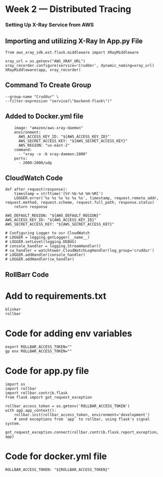 # Week 2 — Distributed Tracing

### Setting Up X-Ray Service from AWS

## Importing and utilizing X-Ray In App.py File
```from aws_xray_sdk.core import xray_recorder
from aws_xray_sdk.ext.flask.middleware import XRayMiddleware

xray_url = os.getenv("AWS_XRAY_URL")
xray_recorder.configure(service='Crudder', dynamic_naming=xray_url)
XRayMiddleware(app, xray_recorder)
``` 

## Command To Create Group
```aws xray create-group \
--group-name "Cruddur" \
--filter-expression "service(\"backend-flask\")"
```

## Added to Docker.yml file
```xray-daemon:
    image: "amazon/aws-xray-daemon"
    environment:
      AWS_ACCESS_KEY_ID: "${AWS_ACCESS_KEY_ID}"
      AWS_SECRET_ACCESS_KEY: "${AWS_SECRET_ACCESS_KEY}"
      AWS_REGION: "us-east-2"
    command:
      - "xray -o -b xray-daemon:2000"
    ports:
      - 2000:2000/udp
```



## CloudWatch Code
```@app.after_request
def after_request(response):
    timestamp = strftime('[%Y-%b-%d %H:%M]')
    LOGGER.error('%s %s %s %s %s %s', timestamp, request.remote_addr, request.method, request.scheme, request.full_path, response.status)
    return response
```
```
AWS_DEFAULT_REGION: "${AWS_DEFAULT_REGION}"
AWS_ACCESS_KEY_ID: "${AWS_ACCESS_KEY_ID}"
AWS_SECRET_ACCESS_KEY: "${AWS_SECRET_ACCESS_KEY}"
```
```
# Configuring Logger to usr CloudWatch
# LOGGER = logging.getLogger(__name__)
# LOGGER.setLevel(logging.DEBUG)
# console_handler = logging.StreamHandler()
# cw_handler = watchtower.CloudWatchLogHandler(log_group='cruddur')
# LOGGER.addHandler(console_handler)
# LOGGER.addHandler(cw_handler)
```



## RollBarr Code
# Add to requirements.txt
```
blinker
rollbar
```

# Code for adding env variables
```
export ROLLBAR_ACCESS_TOKEN=""
gp env ROLLBAR_ACCESS_TOKEN=""
```

# Code for app.py file

```
import os
import rollbar
import rollbar.contrib.flask
from flask import got_request_exception
```

```
rollbar_access_token = os.getenv('ROLLBAR_ACCESS_TOKEN')
with app.app_context():
    rollbar.init(rollbar_access_token, environment='development')
    # send exceptions from `app` to rollbar, using flask's signal system.
    got_request_exception.connect(rollbar.contrib.flask.report_exception, app)
```

# Code for docker.yml file
```
ROLLBAR_ACCESS_TOKEN: "${ROLLBAR_ACCESS_TOKEN}"
```
